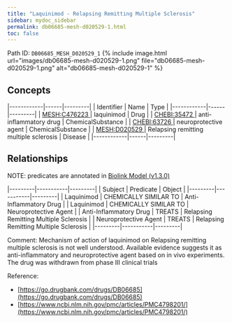```yaml
---
title: "Laquinimod - Relapsing Remitting Multiple Sclerosis"
sidebar: mydoc_sidebar
permalink: db06685-mesh-d020529-1.html
toc: false 
---
```



Path ID: `DB06685_MESH_D020529_1`
{% include image.html url="images/db06685-mesh-d020529-1.png" file="db06685-mesh-d020529-1.png" alt="db06685-mesh-d020529-1" %}

## Concepts

|------------|------|---------|
| Identifier | Name | Type    |
|------------|------|---------|
| <a href="https://identifiers.org/MESH:C476223">MESH:C476223 </a> | laquinimod | Drug |
| <a href="https://identifiers.org/CHEBI:35472">CHEBI:35472 </a> | anti-inflammatory drug | ChemicalSubstance |
| <a href="https://identifiers.org/CHEBI:63726">CHEBI:63726 </a> | neuroprotective agent | ChemicalSubstance |
| <a href="https://identifiers.org/MESH:D020529">MESH:D020529 </a> | Relapsing remitting multiple sclerosis | Disease |
|------------|------|---------|

## Relationships


NOTE: predicates are annotated in <a href="https://github.com/biolink/biolink-model/releases/tag/v1.3.0">Biolink Model (v1.3.0)</a>

|---------|-----------|---------|
| Subject | Predicate | Object  |
|---------|-----------|---------|
| Laquinimod | CHEMICALLY SIMILAR TO | Anti-Inflammatory Drug |
| Laquinimod | CHEMICALLY SIMILAR TO | Neuroprotective Agent |
| Anti-Inflammatory Drug | TREATS | Relapsing Remitting Multiple Sclerosis |
| Neuroprotective Agent | TREATS | Relapsing Remitting Multiple Sclerosis |
|---------|-----------|---------|

Comment: Mechanism of action of laquinimod on Relapsing remitting multiple sclerosis is not well understood. Available evidence suggests it as anti-inflammatory and neuroprotective agent based on in vivo experiments. The drug was withdrawn from phase III clinical trials

Reference: 
  - [https://go.drugbank.com/drugs/DB06685](https://go.drugbank.com/drugs/DB06685)
  - [https://www.ncbi.nlm.nih.gov/pmc/articles/PMC4798201/](https://www.ncbi.nlm.nih.gov/pmc/articles/PMC4798201/)

